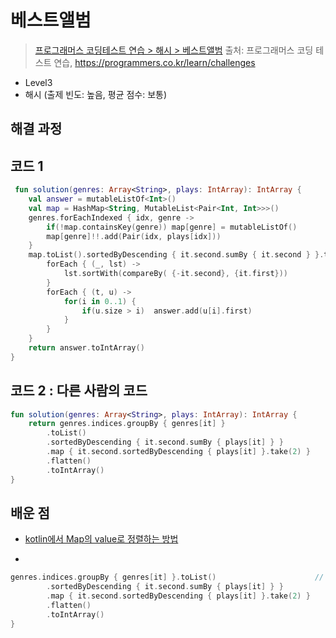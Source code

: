 # 베스트앨범

> [프로그래머스 코딩테스트 연습 > 해시 > 베스트앨범](https://programmers.co.kr/learn/courses/30/lessons/42579)
> 출처: 프로그래머스 코딩 테스트 연습, https://programmers.co.kr/learn/challenges

- Level3
- 해시 (출제 빈도: 높음, 평균 점수: 보통)

## 해결 과정

## 코드 1

```kotlin
 fun solution(genres: Array<String>, plays: IntArray): IntArray {
    val answer = mutableListOf<Int>()
    val map = HashMap<String, MutableList<Pair<Int, Int>>>()
    genres.forEachIndexed { idx, genre ->
        if(!map.containsKey(genre)) map[genre] = mutableListOf()
        map[genre]!!.add(Pair(idx, plays[idx]))
    }
    map.toList().sortedByDescending { it.second.sumBy { it.second } }.toMap().apply {
        forEach { (_, lst) ->
            lst.sortWith(compareBy( {-it.second}, {it.first}))
        }
        forEach { (t, u) ->
            for(i in 0..1) {
                if(u.size > i)  answer.add(u[i].first)
            }
        }
    }
    return answer.toIntArray()
}
```

## 코드 2 : 다른 사람의 코드

```kotlin
fun solution(genres: Array<String>, plays: IntArray): IntArray {
    return genres.indices.groupBy { genres[it] }
        .toList()
        .sortedByDescending { it.second.sumBy { plays[it] } }
        .map { it.second.sortedByDescending { plays[it] }.take(2) }
        .flatten()
        .toIntArray()
}
```

## 배운 점

- [kotlin에서 Map의 value로 정렬하는 방법](https://notepad96.tistory.com/entry/map-2)

-

```kotlin
genres.indices.groupBy { genres[it] }.toList()                      // [(classic, [0, 2, 3]), (pop, [1, 4])]
        .sortedByDescending { it.second.sumBy { plays[it] } }
        .map { it.second.sortedByDescending { plays[it] }.take(2) }
        .flatten()
        .toIntArray()
}

```
